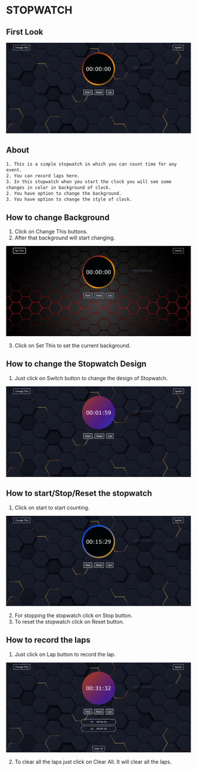 # STOPWATCH
## First Look
![First Loook](./images/InitialPhoto.PNG)

## About
```
1. This is a simple stopwatch in which you can count time for any event.
2. You can record laps here.
3. In this stopwatch when you start the clock you will see some changes in color in background of clock.
2. You have option to change the background.
3. You have option to change the style of clock.
```
## How to change Background
1. Click on Change This buttons.
2. After that background will start changing.

![BackGround Changes](./images/backgroundChanges.PNG)

3. Click on Set This to set the current background.

## How to change the Stopwatch Design
1. Just click on Switch button to change the design of Stopwatch.

![Switch Clock](./images/switchclock.PNG)

## How to start/Stop/Reset the stopwatch
1. Click on start to start counting.

![Start Clock](./images/start.PNG)

2. For stopping the stopwatch click on Stop button.
3. To reset the stopwatch click on Reset button.

## How to record the laps
1. Just click on Lap button to record the lap.

![Record Laps](./images/laps.PNG)

2. To clear all the laps just click on Clear All. It will clear all the laps.
